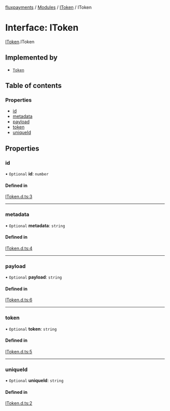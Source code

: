 [fluxpayments](../README.md) / [Modules](../modules.md) / [IToken](../modules/IToken.md) / IToken

# Interface: IToken

[IToken](../modules/IToken.md).IToken

## Implemented by

- [`Token`](../classes/Token.Token.md)

## Table of contents

### Properties

- [id](IToken.IToken.md#id)
- [metadata](IToken.IToken.md#metadata)
- [payload](IToken.IToken.md#payload)
- [token](IToken.IToken.md#token)
- [uniqueId](IToken.IToken.md#uniqueid)

## Properties

### id

• `Optional` **id**: `number`

#### Defined in

[IToken.d.ts:3](https://github.com/fluxpayments1/fluxpayments_api_ts/blob/148ad20dac3147ad49c884ccf15fb9d8eb1b8a0e/src/types/flux_types/IToken.d.ts#L3)

___

### metadata

• `Optional` **metadata**: `string`

#### Defined in

[IToken.d.ts:4](https://github.com/fluxpayments1/fluxpayments_api_ts/blob/148ad20dac3147ad49c884ccf15fb9d8eb1b8a0e/src/types/flux_types/IToken.d.ts#L4)

___

### payload

• `Optional` **payload**: `string`

#### Defined in

[IToken.d.ts:6](https://github.com/fluxpayments1/fluxpayments_api_ts/blob/148ad20dac3147ad49c884ccf15fb9d8eb1b8a0e/src/types/flux_types/IToken.d.ts#L6)

___

### token

• `Optional` **token**: `string`

#### Defined in

[IToken.d.ts:5](https://github.com/fluxpayments1/fluxpayments_api_ts/blob/148ad20dac3147ad49c884ccf15fb9d8eb1b8a0e/src/types/flux_types/IToken.d.ts#L5)

___

### uniqueId

• `Optional` **uniqueId**: `string`

#### Defined in

[IToken.d.ts:2](https://github.com/fluxpayments1/fluxpayments_api_ts/blob/148ad20dac3147ad49c884ccf15fb9d8eb1b8a0e/src/types/flux_types/IToken.d.ts#L2)
